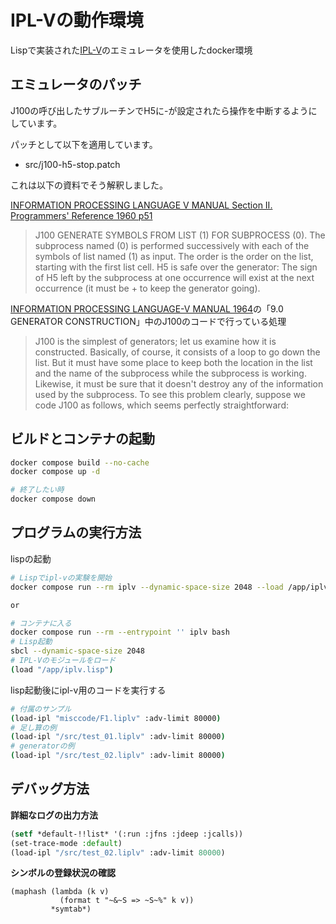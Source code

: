 # IPL-Vの動作環境

Lispで実装された[IPL-V](https://github.com/jeffshrager/IPL-V/tree/main)のエミュレータを使用したdocker環境

## エミュレータのパッチ

J100の呼び出したサブルーチンでH5に-が設定されたら操作を中断するようにしています。

パッチとして以下を適用しています。

- src/j100-h5-stop.patch

これは以下の資料でそう解釈しました。

[INFORMATION PROCESSING LANGUAGE V MANUAL Section II. Programmers' Reference 1960 p51](https://iiif.library.cmu.edu/file/Newell_box00003_fld00181_doc0001/Newell_box00003_fld00181_doc0001.pdf)

>J100 GENERATE SYMBOLS FROM LIST (1) FOR SUBPROCESS (0). The subprocess named (0) is performed successively with each of the symbols of list named (1) as input. The order is the order on the list, starting with the first list cell. H5 is safe over the generator: The sign of H5 left by the subprocess at one occurrence will exist at the next occurrence (it must be + to keep the generator going).

[INFORMATION PROCESSING LANGUAGE-V MANUAL 1964](https://stacks.stanford.edu/file/druid:yz379pw9306/yz379pw9306.pdf)の「9.0 GENERATOR CONSTRUCTION」中のJ100のコードで行っている処理

>J100 is the simplest of generators; let us examine how it is constructed. Basically, of course, it consists of a loop to go down the list. But it must have some place to keep both the location in the list and the name of the subprocess while the subprocess is working. Likewise, it must be sure that it doesn't destroy any of the information used by the subprocess. To see this problem clearly, suppose we code J100 as follows, which seems
perfectly straightforward:

## ビルドとコンテナの起動

```bash
docker compose build --no-cache
docker compose up -d

# 終了したい時
docker compose down
```

## プログラムの実行方法

lispの起動

```bash
# Lispでipl-vの実験を開始
docker compose run --rm iplv --dynamic-space-size 2048 --load /app/iplv.lisp

or 

# コンテナに入る
docker compose run --rm --entrypoint '' iplv bash
# Lisp起動
sbcl --dynamic-space-size 2048 
# IPL-Vのモジュールをロード
(load "/app/iplv.lisp")
```

lisp起動後にipl-v用のコードを実行する

```bash
# 付属のサンプル
(load-ipl "misccode/F1.liplv" :adv-limit 80000)
# 足し算の例
(load-ipl "/src/test_01.liplv" :adv-limit 80000)
# generatorの例
(load-ipl "/src/test_02.liplv" :adv-limit 80000)
```


## デバッグ方法

**詳細なログの出力方法**

```lisp
(setf *default-!!list* '(:run :jfns :jdeep :jcalls))
(set-trace-mode :default)
(load-ipl "/src/test_02.liplv" :adv-limit 80000)
```

**シンボルの登録状況の確認**

```
(maphash (lambda (k v)
           (format t "~&~S => ~S~%" k v))
         *symtab*)
```
